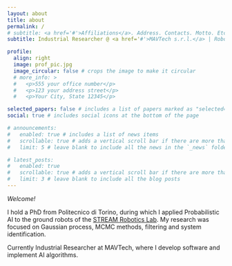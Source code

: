 ```yaml
---
layout: about
title: about
permalink: /
# subtitle: <a href='#'>Affiliations</a>. Address. Contacts. Motto. Etc.
subtitle: Industrial Researcher @ <a href='#'>MAVTech s.r.l.</a> | Roboticist

profile:
  align: right
  image: prof_pic.jpg
  image_circular: false # crops the image to make it circular
  # more_info: >
  #   <p>555 your office number</p>
  #   <p>123 your address street</p>
  #   <p>Your City, State 12345</p>

selected_papers: false # includes a list of papers marked as "selected={true}"
social: true # includes social icons at the bottom of the page

# announcements:
#   enabled: true # includes a list of news items
#   scrollable: true # adds a vertical scroll bar if there are more than 3 news items
#   limit: 5 # leave blank to include all the news in the `_news` folder

# latest_posts:
#   enabled: true
#   scrollable: true # adds a vertical scroll bar if there are more than 3 new posts items
#   limit: 3 # leave blank to include all the blog posts
---
```


<!-- Write your biography here. Tell the world about yourself. Link to your favorite [subreddit](http://reddit.com). You can put a picture in, too. The code is already in, just name your picture `prof_pic.jpg` and put it in the `img/` folder.

Put your address / P.O. box / other info right below your picture. You can also disable any of these elements by editing `profile` property of the YAML header of your `_pages/about.md`. Edit `_bibliography/papers.bib` and Jekyll will render your [publications page](/al-folio/publications/) automatically.

Link to your social media connections, too. This theme is set up to use [Font Awesome icons](https://fontawesome.com/) and [Academicons](https://jpswalsh.github.io/academicons/), like the ones below. Add your Facebook, Twitter, LinkedIn, Google Scholar, or just disable all of them. -->

*Welcome!*

I hold a PhD from Politecnico di Torino, during which I applied Probabilistic AI to the ground robots of the [STREAM Robotics Lab](https://sites.google.com/view/streamrobotics-polito/home). My research was focused on Gaussian process, MCMC methods, filtering and system identification.
<!-- Roboticist, fascinated by Bayesian methods.
Musician in the freetime. -->

Currently Industrial Researcher at MAVTech, where I develop software and implement AI algorithms.